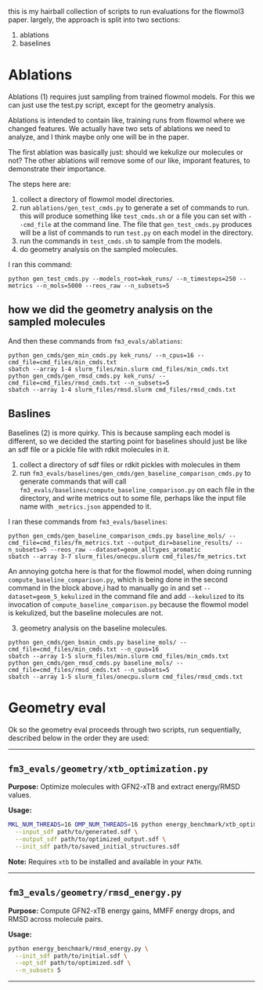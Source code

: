 this is my hairball collection of scripts to run evaluations for the flowmol3 paper. largely, the approach is split into two sections:

1. ablations
2. baselines

# Ablations
Ablations (1) requires just sampling from trained flowmol models. For this we can just use the test.py script, except for the geometry analysis. 

Ablations is intended to contain like, training runs from flowmol where we changed features. We actually have two sets of ablations we need to analyze, and I think maybe only one will be in the paper.

The first ablation was basically just: should we kekulize our molecules or not?
The other ablations will remove some of our like, imporant features, to demonstrate their importance. 


The steps here are: 
1. collect a directory of flowmol model directories.
2. run `ablations/gen_test_cmds.py` to generate a set of commands to run. this will produce something like `test_cmds.sh` or a file you can set with `--cmd_file` at the command line. The file that `gen_test_cmds.py` produces will be a list of commands to run `test.py` on each model in the directory.
3. run the commands in `test_cmds.sh` to sample from the models. 
4. do geometry analysis on the sampled molecules.


I ran this command:
```console
python gen_test_cmds.py --models_root=kek_runs/ --n_timesteps=250 --metrics --n_mols=5000 --reos_raw --n_subsets=5
```

## how we did the geometry analysis on the sampled molecules  

And then these commands from `fm3_evals/ablations`:
```console
python gen_cmds/gen_min_cmds.py kek_runs/ --n_cpus=16 --cmd_file=cmd_files/min_cmds.txt
sbatch --array 1-4 slurm_files/min.slurm cmd_files/min_cmds.txt
python gen_cmds/gen_rmsd_cmds.py kek_runs/ --cmd_file=cmd_files/rmsd_cmds.txt --n_subsets=5
sbatch --array 1-4 slurm_files/rmsd.slurm cmd_files/rmsd_cmds.txt
```

## Baslines
Baselines (2) is more quirky. This is because sampling each model is different, so we decided the starting point for baselines should just be like an sdf file or a pickle file with rdkit molecules in it.

1. collect a directory of sdf files or rdkit pickles with molecules in them
2. run `fm3_evals/baselines/gen_cmds/gen_baseline_comparison_cmds.py` to generate commands that will call `fm3_evals/baselines/compute_baseline_comparison.py` on each file in the directory, and write metrics out to some file, perhaps like the input file name with `_metrics.json` appended to it.

I ran these commands from `fm3_evals/baselines`:
```console
python gen_cmds/gen_baseline_comparison_cmds.py baseline_mols/ --cmd_file=cmd_files/fm_metrics.txt --output_dir=baseline_results/ --n_subsets=5 --reos_raw --dataset=geom_alltypes_aromatic
sbatch --array 3-7 slurm_files/onecpu.slurm cmd_files/fm_metrics.txt
```

An annoying gotcha here is that for the flowmol model, when doing running `compute_baseline_comparison.py`, which is being done in the second command in the block above,i had to manually go in and set `--dataset=geom_5_kekulized` in the command file and add `--kekulized` to its invocation of `compute_baseline_comparison.py` because the flowmol model is kekulized, but the baseline molecules are not. 


3. geometry analysis on the baseline molecules.
```console
python gen_cmds/gen_bsmin_cmds.py baseline_mols/ --cmd_file=cmd_files/min_cmds.txt --n_cpus=16
sbatch --array 1-5 slurm_files/min.slurm cmd_files/min_cmds.txt
python gen_cmds/gen_rmsd_cmds.py baseline_mols/ --cmd_file=cmd_files/rmsd_cmds.txt --n_subsets=5
sbatch --array 1-5 slurm_files/onecpu.slurm cmd_files/rmsd_cmds.txt
```

# Geometry eval

Ok so the geometry eval proceeds through two scripts, run sequentially, described below in the order they are used:

---

## `fm3_evals/geometry/xtb_optimization.py`

**Purpose:** Optimize molecules with GFN2-xTB and extract energy/RMSD values.

**Usage:**
```bash
MKL_NUM_THREADS=16 OMP_NUM_THREADS=16 python energy_benchmark/xtb_optimization.py \
  --input_sdf path/to/generated.sdf \
  --output_sdf path/to/optimized_output.sdf \
  --init_sdf path/to/saved_initial_structures.sdf
```

**Note:** Requires `xtb` to be installed and available in your `PATH`.

---

## `fm3_evals/geometry/rmsd_energy.py`

**Purpose:** Compute GFN2-xTB energy gains, MMFF energy drops, and RMSD across molecule pairs.

**Usage:**
```bash
python energy_benchmark/rmsd_energy.py \
  --init_sdf path/to/initial.sdf \
  --opt_sdf path/to/optimized.sdf \
  --n_subsets 5
```

---